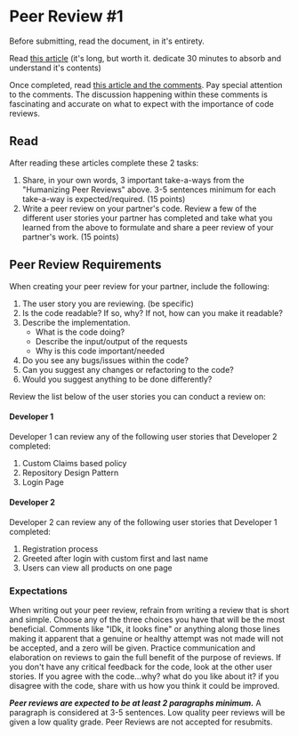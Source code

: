 
# Peer Review #1

Before submitting, read the document, in it's entirety. 

Read [this article](https://www.processimpact.com/articles/humanizing_reviews.pdf) (it's long, but worth it. dedicate 30 minutes to absorb and understand it's contents)

Once completed, read [this article and the comments](https://blog.codinghorror.com/code-reviews-just-do-it/). Pay special attention to the comments. The discussion happening within these comments is fascinating and accurate on what to expect with the importance of code reviews. 

## Read

After reading these articles complete these 2 tasks:
1. Share, in your own words, 3 important take-a-ways from the "Humanizing Peer Reviews" above. 3-5 sentences minimum for each take-a-way is expected/required. (15 points)
2. Write a peer review on your partner's code. Review a few of the different user stories your partner has completed and take what you learned from the above to formulate and share a peer review of your partner's work. (15 points)

## Peer Review Requirements
When creating your peer review for your partner, include the following:
1. The user story you are reviewing. (be specific)
2. Is the code readable? If so, why? If not, how can you make it readable?
3. Describe the implementation. 
	- What is the code doing? 
	- Describe the input/output of the requests
	- Why is this code important/needed
4. Do you see any bugs/issues within the code?
5. Can you suggest any changes or refactoring to the code? 
6. Would you suggest anything to be done differently?

Review the list below of the user stories you can conduct a review on:

#### Developer 1
Developer 1 can review any of the following user stories that Developer 2 completed:
1. Custom Claims based policy
2. Repository Design Pattern 
3. Login Page

#### Developer 2
Developer 2 can review any of the following user stories that Developer 1 completed:
1. Registration process 
2. Greeted after login with custom first and last name
3. Users can view all products on one page

### Expectations

When writing out your peer review, refrain from writing a review that is short and simple. Choose any of the three choices you have that will be the most beneficial. Comments like "IDk, it looks fine" or anything along those lines making it apparent that a genuine or healthy attempt was not made will not be accepted, and a zero will be given. Practice communication and elaboration on reviews to gain the full benefit of the purpose of reviews. If you don't have any critical feedback for the code, look at the other user stories. If you agree with the code...why? what do you like about it? if you disagree with the code, share with us how you think it could be improved.

***Peer reviews are expected to be at least 2 paragraphs minimum.*** A paragraph is considered at 3-5 sentences. Low quality peer reviews will be given a low quality grade. Peer Reviews are not accepted for resubmits. 